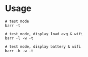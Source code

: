 # Usage

```shell
# test mode
barr -t

# test mode, display load avg & wifi
barr -l -w -t

# test mode, display battery & wifi
barr -b -w -t
```
